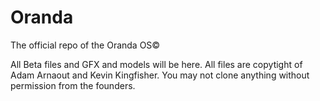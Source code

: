 Oranda
======

The official repo of the Oranda OS©

All Beta files and GFX and models will be here.
All files are copytight of Adam Arnaout and Kevin Kingfisher.
You may not clone anything without permission from the founders.
